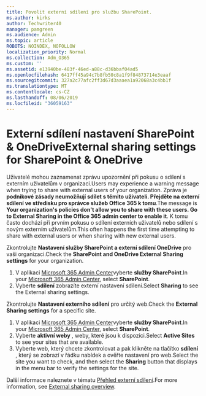 ```yaml
---
title: Povolit externí sdílení pro službu SharePoint.
ms.author: kirks
author: Techwriter40
manager: pamgreen
ms.audience: Admin
ms.topic: article
ROBOTS: NOINDEX, NOFOLLOW
localization_priority: Normal
ms.collection: Adm_O365
ms.custom: ''
ms.assetid: e13940be-483f-46ed-a88c-d36bbaf04ad5
ms.openlocfilehash: 6417ff45a94c7b8fb50c8a1f9f84873714e3eaaf
ms.sourcegitcommit: 327a2c77afc2ff3d67d3aaaea1a92068a3c4bb1f
ms.translationtype: MT
ms.contentlocale: cs-CZ
ms.lasthandoff: 08/06/2019
ms.locfileid: "36059163"
---
```

# <a name="external-sharing-settings-for-sharepoint--onedrive"></a><span data-ttu-id="7c830-102">Externí sdílení nastavení SharePoint & OneDrive</span><span class="sxs-lookup"><span data-stu-id="7c830-102">External sharing settings for SharePoint & OneDrive</span></span>

<span data-ttu-id="7c830-103">Uživatelé mohou zaznamenat zprávu upozornění při pokusu o sdílení s externím uživatelům v organizaci.</span><span class="sxs-lookup"><span data-stu-id="7c830-103">Users may experience a warning message when trying to share with external users of your organization.</span></span> <span data-ttu-id="7c830-104">Zpráva je **podnikové zásady neumožňují sdílet s těmito uživateli. Přejděte na externí sdílení ve středisku pro správce služeb Office 365 k tomu**.</span><span class="sxs-lookup"><span data-stu-id="7c830-104">The message is **Your organization's policies don't allow you to share with these users. Go to External Sharing in the Office 365 admin center to enable it**.</span></span> <span data-ttu-id="7c830-105">K tomu často dochází při prvním pokusu o sdílení externích uživatelů nebo sdílení s novým externím uživatelům.</span><span class="sxs-lookup"><span data-stu-id="7c830-105">This often happens the first time attempting to share with external users or when sharing with new external users.</span></span>

<span data-ttu-id="7c830-106">Zkontrolujte **Nastavení služby SharePoint a externí sdílení OneDrive** pro vaši organizaci.</span><span class="sxs-lookup"><span data-stu-id="7c830-106">Check the **SharePoint and OneDrive External Sharing settings** for your organization.</span></span>

1. <span data-ttu-id="7c830-107">V aplikaci [Microsoft 365 Admin Center](https://admin.microsoft.com/AdminPortal/Home#/homepage">https://admin.microsoft.com/)vyberte **služby SharePoint**.</span><span class="sxs-lookup"><span data-stu-id="7c830-107">In your [Microsoft 365 Admin Center](https://admin.microsoft.com/AdminPortal/Home#/homepage">https://admin.microsoft.com/), select **SharePoint**.</span></span>
3. <span data-ttu-id="7c830-108">Vyberte **sdílení** zobrazíte externí nastavení sdílení.</span><span class="sxs-lookup"><span data-stu-id="7c830-108">Select **Sharing** to see the External sharing settings.</span></span>

<span data-ttu-id="7c830-109">Zkontrolujte **Nastavení externího sdílení** pro určitý web.</span><span class="sxs-lookup"><span data-stu-id="7c830-109">Check the **External Sharing settings** for a specific site.</span></span>

1. <span data-ttu-id="7c830-110">V aplikaci [Microsoft 365 Admin Center](https://admin.microsoft.com/AdminPortal/Home#/homepage">https://admin.microsoft.com/)vyberte **služby SharePoint**.</span><span class="sxs-lookup"><span data-stu-id="7c830-110">In your [Microsoft 365 Admin Center](https://admin.microsoft.com/AdminPortal/Home#/homepage">https://admin.microsoft.com/), select **SharePoint**.</span></span>
2. <span data-ttu-id="7c830-111">Vyberte **aktivní weby** , weby, které jsou k dispozici.</span><span class="sxs-lookup"><span data-stu-id="7c830-111">Select **Active Sites** to see your sites that are available.</span></span>
3. <span data-ttu-id="7c830-112">Vyberte web, který chcete zkontrolovat a pak klikněte na tlačítko **sdílení** , který se zobrazí v řádku nabídek a ověřte nastavení pro web.</span><span class="sxs-lookup"><span data-stu-id="7c830-112">Select the site you want to check, and then select the **Sharing** button that displays in the menu bar to verify the settings for the site.</span></span>

<span data-ttu-id="7c830-113">Další informace naleznete v tématu [Přehled externí sdílení](https://docs.microsoft.com/sharepoint/external-sharing-overview).</span><span class="sxs-lookup"><span data-stu-id="7c830-113">For more information, see [External sharing overview](https://docs.microsoft.com/sharepoint/external-sharing-overview).</span></span>